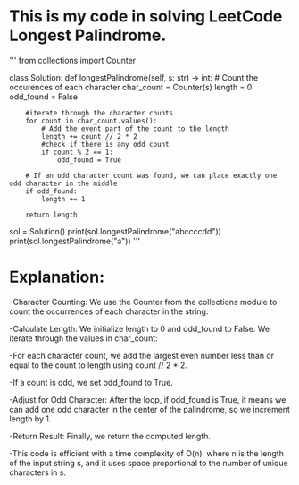 # This is my code in solving LeetCode Longest Palindrome.

'''
from collections import Counter

class Solution:
    def longestPalindrome(self, s: str) -> int:
        # Count the occurences of each character
        char_count = Counter(s)
        length = 0
        odd_found = False

        #iterate through the character counts
        for count in char_count.values():
            # Add the event part of the count to the length
            length += count // 2 * 2
            #check if there is any odd count
            if count % 2 == 1:
                odd_found = True

        # If an odd character count was found, we can place exactly one odd character in the middle
        if odd_found:
            length += 1

        return length
    
sol = Solution()
print(sol.longestPalindrome("abccccdd"))
print(sol.longestPalindrome("a"))
'''

# Explanation:

-Character Counting: We use the Counter from the collections module to count the occurrences of each character in the string.

-Calculate Length: We initialize length to 0 and odd_found to False. We iterate through the values in char_count:

  -For each character count, we add the largest even number less than or equal to the count to length using count // 2 * 2.

  -If a count is odd, we set odd_found to True.

-Adjust for Odd Character: After the loop, if odd_found is True, it means we can add one odd character in the center of the palindrome, so we increment length by 1.

-Return Result: Finally, we return the computed length.

-This code is efficient with a time complexity of O(n), where n is the length of the input string s, and it uses space proportional to the number of unique characters in s.
